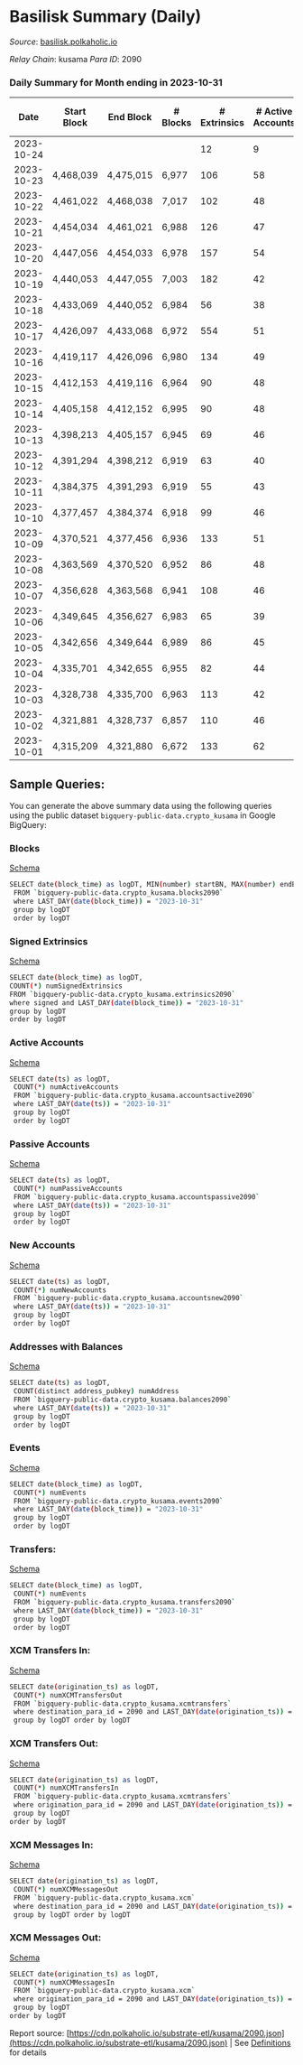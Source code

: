 # Basilisk Summary (Daily)

_Source_: [basilisk.polkaholic.io](https://basilisk.polkaholic.io)

*Relay Chain*: kusama
*Para ID*: 2090



### Daily Summary for Month ending in 2023-10-31


| Date    | Start Block | End Block | # Blocks | # Extrinsics | # Active Accounts | # Passive Accounts | # New Accounts | # Addresses | # Events  | # Transfers ($USD) | # XCM Transfers In ($USD) | # XCM Transfers Out ($USD) | # XCM In | # XCM Out | Issues |
|---------|-------------|-----------|----------|--------------|-------------------|--------------------|----------------|-------------|-----------|--------------------|---------------------------|----------------------------|----------|-----------|--------|
| 2023-10-24 |  |  |  | 12 | 9 | 9 |  | 18,652 | 1,270 | 28 ($339.94) |   |   |  |  |  |
| 2023-10-23 | 4,468,039 | 4,475,015 | 6,977 | 106 | 58 | 13 | 2 | 18,655 | 21,638 | 368 ($4,552.49) | 10 ($650.92) | 24 ($3,273.26) | 10 | 23 |  |
| 2023-10-22 | 4,461,022 | 4,468,038 | 7,017 | 102 | 48 | 13 |  | 18,654 | 23,979 | 412 ($6,220.84) | 10 ($1,519.67) | 15 ($1,479.88) | 14 | 15 |  |
| 2023-10-21 | 4,454,034 | 4,461,021 | 6,988 | 126 | 47 | 13 | 1 | 18,654 | 24,156 | 443 ($6,398.73) | 20 ($775.67) | 11 ($747.39) | 20 | 12 |  |
| 2023-10-20 | 4,447,056 | 4,454,033 | 6,978 | 157 | 54 | 13 | 3 | 18,653 | 24,094 | 417 ($10,653.01) | 14 ($1,835.41) | 15 ($4,810.52) | 14 | 15 |  |
| 2023-10-19 | 4,440,053 | 4,447,055 | 7,003 | 182 | 42 | 12 |  | 18,651 | 25,736 | 725 ($18,892.22) | 14 ($985.08) | 6 ($1,111.22) | 16 | 7 |  |
| 2023-10-18 | 4,433,069 | 4,440,052 | 6,984 | 56 | 38 | 13 |  | 18,651 | 22,348 | 142 ($2,941.71) | 2 ($138.83) | 3 ($107.48) | 2 | 3 |  |
| 2023-10-17 | 4,426,097 | 4,433,068 | 6,972 | 554 | 51 | 11 | 1 | 18,651 | 31,096 | 1,447 ($43,230.45) | 39 ($8,059.46) | 36 ($7,585.14) | 40 | 36 |  |
| 2023-10-16 | 4,419,117 | 4,426,096 | 6,980 | 134 | 49 | 13 | 2 | 18,650 | 23,964 | 385 ($11,098.72) | 15 ($1,867.76) | 20 ($3,911.75) | 16 | 21 |  |
| 2023-10-15 | 4,412,153 | 4,419,116 | 6,964 | 90 | 48 | 15 | 1 | 18,648 | 23,554 | 312 ($6,298.30) | 5 ($631.78) | 13 ($1,184.77) | 8 | 11 |  |
| 2023-10-14 | 4,405,158 | 4,412,152 | 6,995 | 90 | 48 | 14 | 1 | 18,648 | 23,923 | 439 ($3,177.60) | 6 ($344.75) | 14 ($1,373.01) | 12 | 15 |  |
| 2023-10-13 | 4,398,213 | 4,405,157 | 6,945 | 69 | 46 | 11 |  | 18,648 | 22,883 | 212 ($5,555.29) | 8 ($708.33) | 9 ($1,956.34) | 8 | 9 |  |
| 2023-10-12 | 4,391,294 | 4,398,212 | 6,919 | 63 | 40 | 12 |  | 18,649 | 23,136 | 285 ($1,117.22) | 6 ($118.18) | 7 ($327.79) | 9 | 9 |  |
| 2023-10-11 | 4,384,375 | 4,391,293 | 6,919 | 55 | 43 | 12 |  | 18,649 | 22,633 | 252 ($2,028.95) | 11 ($369.37) | 10 ($311.24) | 17 | 16 |  |
| 2023-10-10 | 4,377,457 | 4,384,374 | 6,918 | 99 | 46 | 14 |  | 18,649 | 23,127 | 305 ($3,841.44) | 7 ($303.65) | 16 ($1,601.34) | 10 | 23 |  |
| 2023-10-09 | 4,370,521 | 4,377,456 | 6,936 | 133 | 51 | 13 | 1 | 18,649 | 24,416 | 411 ($14,544.76) | 15 ($2,942.47) | 19 ($3,206.15) | 19 | 22 |  |
| 2023-10-08 | 4,363,569 | 4,370,520 | 6,952 | 86 | 48 | 11 | 1 | 18,648 | 23,887 | 366 ($7,739.12) | 12 ($1,600.24) | 9 ($361.22) | 12 | 9 |  |
| 2023-10-07 | 4,356,628 | 4,363,568 | 6,941 | 108 | 46 | 12 | 1 | 18,647 | 24,107 | 365 ($5,585.60) | 4 ($232.65) | 17 ($2,611.81) | 4 | 17 |  |
| 2023-10-06 | 4,349,645 | 4,356,627 | 6,983 | 65 | 39 | 11 |  | 18,646 | 23,179 | 205 ($5,538.44) | 9 ($481.99) | 5 ($1,009.29) | 9 | 5 |  |
| 2023-10-05 | 4,342,656 | 4,349,644 | 6,989 | 86 | 45 | 16 | 2 | 18,646 | 23,519 | 370 ($5,285.16) | 4 ($258.38) | 13 ($1,522.39) | 5 | 19 |  |
| 2023-10-04 | 4,335,701 | 4,342,655 | 6,955 | 82 | 44 | 11 | 2 | 18,645 | 23,266 | 361 ($6,443.09) | 8 ($509.22) | 10 ($1,012.57) | 8 | 10 |  |
| 2023-10-03 | 4,328,738 | 4,335,700 | 6,963 | 113 | 42 | 13 | 1 | 18,645 | 23,858 | 292 ($10,388.07) | 15 ($989.61) | 14 ($2,602.07) | 19 | 18 |  |
| 2023-10-02 | 4,321,881 | 4,328,737 | 6,857 | 110 | 46 | 12 |  | 18,645 | 23,216 | 365 ($13,645.49) | 8 ($1,428.87) | 17 ($1,750.47) | 12 | 20 |  |
| 2023-10-01 | 4,315,209 | 4,321,880 | 6,672 | 133 | 62 | 11 | 2 | 18,645 | 23,963 | 598 ($8,848.14) | 13 ($1,542.49) | 16 ($1,779.32) | 16 | 19 |  |

## Sample Queries:
You can generate the above summary data using the following queries using the public dataset `bigquery-public-data.crypto_kusama` in Google BigQuery:


### Blocks 

[Schema](https://github.com/colorfulnotion/substrate-etl/blob/main/schema/blocks.json)

```bash
SELECT date(block_time) as logDT, MIN(number) startBN, MAX(number) endBN, COUNT(*) numBlocks 
 FROM `bigquery-public-data.crypto_kusama.blocks2090`  
 where LAST_DAY(date(block_time)) = "2023-10-31" 
 group by logDT 
 order by logDT
```

### Signed Extrinsics 

[Schema](https://github.com/colorfulnotion/substrate-etl/blob/main/schema/extrinsics.json)

```bash
SELECT date(block_time) as logDT, 
COUNT(*) numSignedExtrinsics 
FROM `bigquery-public-data.crypto_kusama.extrinsics2090`  
where signed and LAST_DAY(date(block_time)) = "2023-10-31" 
group by logDT 
order by logDT
```

### Active Accounts 

[Schema](https://github.com/colorfulnotion/substrate-etl/blob/main/schema/accountsactive.json)

```bash
SELECT date(ts) as logDT, 
 COUNT(*) numActiveAccounts 
 FROM `bigquery-public-data.crypto_kusama.accountsactive2090` 
 where LAST_DAY(date(ts)) = "2023-10-31" 
 group by logDT 
 order by logDT
```

### Passive Accounts 

[Schema](https://github.com/colorfulnotion/substrate-etl/blob/main/schema/accountspassive.json)

```bash
SELECT date(ts) as logDT, 
 COUNT(*) numPassiveAccounts 
 FROM `bigquery-public-data.crypto_kusama.accountspassive2090` 
 where LAST_DAY(date(ts)) = "2023-10-31" 
 group by logDT 
 order by logDT
```

### New Accounts 

[Schema](https://github.com/colorfulnotion/substrate-etl/blob/main/schema/accountsnew.json)

```bash
SELECT date(ts) as logDT, 
 COUNT(*) numNewAccounts 
 FROM `bigquery-public-data.crypto_kusama.accountsnew2090` 
 where LAST_DAY(date(ts)) = "2023-10-31" 
 group by logDT
 order by logDT
```

### Addresses with Balances 

[Schema](https://github.com/colorfulnotion/substrate-etl/blob/main/schema/balances.json)

```bash
SELECT date(ts) as logDT,
 COUNT(distinct address_pubkey) numAddress 
 FROM `bigquery-public-data.crypto_kusama.balances2090` 
 where LAST_DAY(date(ts)) = "2023-10-31" 
 group by logDT 
 order by logDT
```

### Events 

[Schema](https://github.com/colorfulnotion/substrate-etl/blob/main/schema/events.json)

```bash
SELECT date(block_time) as logDT, 
 COUNT(*) numEvents 
 FROM `bigquery-public-data.crypto_kusama.events2090` 
 where LAST_DAY(date(block_time)) = "2023-10-31" 
 group by logDT 
 order by logDT
```

### Transfers:

[Schema](https://github.com/colorfulnotion/substrate-etl/blob/main/schema/transfers.json)

```bash
SELECT date(block_time) as logDT, 
 COUNT(*) numEvents 
 FROM `bigquery-public-data.crypto_kusama.transfers2090` 
 where LAST_DAY(date(block_time)) = "2023-10-31" 
 group by logDT 
 order by logDT
```

### XCM Transfers In: 

[Schema](https://github.com/colorfulnotion/substrate-etl/blob/main/schema/xcmtransfers.json)

```bash
SELECT date(origination_ts) as logDT, 
 COUNT(*) numXCMTransfersOut 
 FROM `bigquery-public-data.crypto_kusama.xcmtransfers` 
 where destination_para_id = 2090 and LAST_DAY(date(origination_ts)) = "2023-10-31" 
 group by logDT order by logDT
```

### XCM Transfers Out: 

[Schema](https://github.com/colorfulnotion/substrate-etl/blob/main/schema/xcmtransfers.json)

```bash
SELECT date(origination_ts) as logDT, 
 COUNT(*) numXCMTransfersIn 
 FROM `bigquery-public-data.crypto_kusama.xcmtransfers` 
 where origination_para_id = 2090 and LAST_DAY(date(origination_ts)) = "2023-10-31" 
 group by logDT 
order by logDT
```

### XCM Messages In: 

[Schema](https://github.com/colorfulnotion/substrate-etl/blob/main/schema/xcm.json)

```bash
SELECT date(origination_ts) as logDT, 
 COUNT(*) numXCMMessagesOut 
 FROM `bigquery-public-data.crypto_kusama.xcm` 
 where destination_para_id = 2090 and LAST_DAY(date(origination_ts)) = "2023-10-31" 
 group by logDT order by logDT
```

### XCM Messages Out: 

[Schema](https://github.com/colorfulnotion/substrate-etl/blob/main/schema/xcm.json)

```bash
SELECT date(origination_ts) as logDT, 
 COUNT(*) numXCMMessagesIn 
 FROM `bigquery-public-data.crypto_kusama.xcm` 
 where origination_para_id = 2090 and LAST_DAY(date(origination_ts)) = "2023-10-31" 
 group by logDT 
order by logDT
```


Report source: [https://cdn.polkaholic.io/substrate-etl/kusama/2090.json](https://cdn.polkaholic.io/substrate-etl/kusama/2090.json) | See [Definitions](/DEFINITIONS.md) for details
